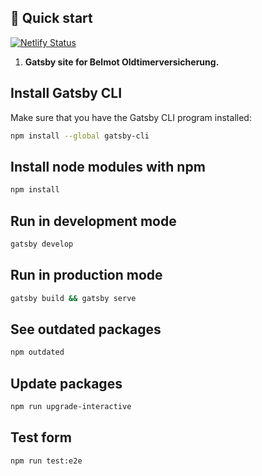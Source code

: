 ## 🚀 Quick start

[![Netlify Status](https://api.netlify.com/api/v1/badges/1fe15942-2ad3-4e05-8411-397af84bdbbc/deploy-status)](https://app.netlify.com/sites/hungry-wilson-001a08/deploys)

1.  **Gatsby site for Belmot Oldtimerversicherung.**

## Install Gatsby CLI

Make sure that you have the Gatsby CLI program installed:

```sh
npm install --global gatsby-cli
```

## Install node modules with npm

```sh
npm install
```

## Run in development mode

```sh
gatsby develop
```

## Run in production mode

```sh
gatsby build && gatsby serve
```

## See outdated packages

```sh
npm outdated
```

## Update packages

```sh
npm run upgrade-interactive
```

## Test form

```sh
npm run test:e2e
```
